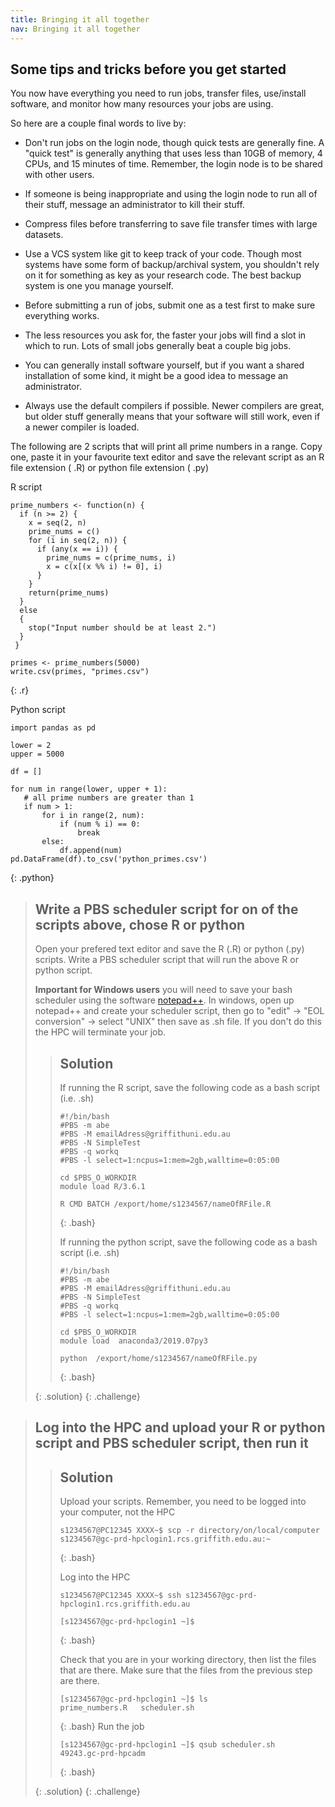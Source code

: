 ```yaml
---
title: Bringing it all together
nav: Bringing it all together
---
```


## Some tips and tricks before you get started

You now have everything you need to run jobs, transfer files, use/install software,
and monitor how many resources your jobs are using.

So here are a couple final words to live by:

* Don't run jobs on the login node, though quick tests are generally fine. 
  A "quick test" is generally anything that uses less than 10GB of memory, 4 CPUs, and 15 minutes of time.
  Remember, the login node is to be shared with other users.

* If someone is being inappropriate and using the login node to run all of their stuff, 
  message an administrator to kill their stuff.

* Compress files before transferring to save file transfer times with large datasets.

* Use a VCS system like git to keep track of your code. Though most systems have some form
  of backup/archival system, you shouldn't rely on it for something as key as your research code.
  The best backup system is one you manage yourself.

* Before submitting a run of jobs, submit one as a test first to make sure everything works.

* The less resources you ask for, the faster your jobs will find a slot in which to run.
  Lots of small jobs generally beat a couple big jobs.

* You can generally install software yourself, but if you want a shared installation of some kind,
  it might be a good idea to message an administrator.

* Always use the default compilers if possible. Newer compilers are great, but older stuff generally
  means that your software will still work, even if a newer compiler is loaded.

The following are 2 scripts that will print all prime numbers in a range. Copy one, paste it in your favourite text editor and save the relevant script as an R file extension ( .R) or python file extension ( .py)

R script

```
prime_numbers <- function(n) {
  if (n >= 2) {
    x = seq(2, n)
    prime_nums = c()
    for (i in seq(2, n)) {
      if (any(x == i)) {
        prime_nums = c(prime_nums, i)
        x = c(x[(x %% i) != 0], i)
      }
    }
    return(prime_nums)
  }
  else 
  {
    stop("Input number should be at least 2.")
  }
 }

primes <- prime_numbers(5000)
write.csv(primes, "primes.csv")
```
{: .r}

Python script

```
import pandas as pd

lower = 2
upper = 5000

df = []

for num in range(lower, upper + 1):
   # all prime numbers are greater than 1
   if num > 1:
       for i in range(2, num):
           if (num % i) == 0:
               break
       else:
           df.append(num)
pd.DataFrame(df).to_csv('python_primes.csv')
```
{: .python}


> ## Write a PBS scheduler script for on of the scripts above, chose R or python
> Open your prefered text editor and save the R (.R) or python (.py) scripts.
> Write a PBS scheduler script that will run the above R or python script.
>
> **Important for Windows users** you will need to save your bash scheduler using the software <a href="https://notepad-plus-plus.org/downloads/v7.0/" target="_blank">notepad++</a>. In windows, open up notepad++ and create your scheduler script, then go to "edit" -> "EOL conversion" -> select "UNIX" then save as .sh file. If you don't do this the HPC will terminate your job.
>
> > ## Solution
> > If running the R script, save the following code as a bash script (i.e. .sh)
> > 
> > ```
> > #!/bin/bash
> > #PBS -m abe
> > #PBS -M emailAdress@griffithuni.edu.au
> > #PBS -N SimpleTest 
> > #PBS -q workq
> > #PBS -l select=1:ncpus=1:mem=2gb,walltime=0:05:00
> > 
> > cd $PBS_O_WORKDIR
> > module load R/3.6.1
> > 
> > R CMD BATCH /export/home/s1234567/nameOfRFile.R 
> > ```
> > {: .bash}
> > 
> > If running the python script, save the following code as a bash script (i.e. .sh)
> > 
> > ```
> > #!/bin/bash
> > #PBS -m abe
> > #PBS -M emailAdress@griffithuni.edu.au
> > #PBS -N SimpleTest 
> > #PBS -q workq
> > #PBS -l select=1:ncpus=1:mem=2gb,walltime=0:05:00
> > 
> > cd $PBS_O_WORKDIR
> > module load  anaconda3/2019.07py3
> > 
> > python  /export/home/s1234567/nameOfRFile.py
> > ```
> > {: .bash}
> > 
> {: .solution}
{: .challenge}


> ## Log into the HPC and upload your R or python script and PBS scheduler script, then run it
>
>
>
> > ## Solution
> > 
> > 
> > Upload your scripts. Remember, you need to be logged into your computer, not the HPC
> > 
> > ```
> > s1234567@PC12345 XXXX~$ scp -r directory/on/local/computer s1234567@gc-prd-hpclogin1.rcs.griffith.edu.au:~ 
> > ```
> > {: .bash}
> > 
> > Log into the HPC
> > 
> > ```
> > s1234567@PC12345 XXXX~$ ssh s1234567@gc-prd-hpclogin1.rcs.griffith.edu.au
> > 
> > [s1234567@gc-prd-hpclogin1 ~]$
> > ```
> > {: .bash}
> > 
> > Check that you are in your working directory, then list the files that are there. Make sure that the files from the previous step are there.
> > 
> > ```
> > [s1234567@gc-prd-hpclogin1 ~]$ ls
> > prime_numbers.R   scheduler.sh
> > ```
> > {: .bash}
> > Run the job
> > ```
> > [s1234567@gc-prd-hpclogin1 ~]$ qsub scheduler.sh
> > 49243.gc-prd-hpcadm
> > ```
> > {: .bash}
> > 
> {: .solution}
{: .challenge}
